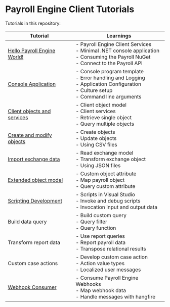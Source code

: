 # Payroll Engine Client Tutorials

Tutorials in this repository:

Tutorial                    | Learnings |
------------- | -------------
[Hello Payroll Engine World!](HelloPayrollEngineWorld/ReadMe.md)   | - Payroll Engine Client Services<br />- Minimal .NET console application<br />- Consuming the Payroll NuGet<br />- Connect to the Payroll API |
[Console Application](ConsoleApplication/ReadMe.md)                | - Console program template<br />- Error handling and Logging<br />- Application Configuration<br />- Culture setup<br />- Command line arguments |
[Client objects and services](ClientObjectsAndServices/ReadMe.md)  | - Client object model<br />- Client services<br />- Retrieve single object<br />- Query multiple objects |
[Create and modify objects](CreateAndModifyObjects/ReadMe.md)      | - Create objects<br />- Update objects<br />- Using CSV files |
[Import exchange data](ImportExchangeData/ReadMe.md)               | - Read exchange model<br />- Transform exchange object<br />- Using JSON files |
[Extended object model](ExtendedObjectModel/ReadMe.md)             | - Custom object attribute<br />- Map payroll object<br />- Query custom attribute |
[Scripting Development](ScriptingDevelopment/ReadMe.md)            | - Scripts in Visual Studio<br />- Invoke and debug scripts<br />- Invocation input and output data |
Build data query                                                   | - Build custom query<br />- Query filter<br />- Query function |
Transform report data                                              | - Use report queries<br />- Report payroll data<br />- Transpose relational results |
Custom case actions                                                | - Develop custom case action<br />- Action value types<br />- Localized user messages |
[Webhook Consumer](WebhookConsumer/ReadMe.md)                      | - Consume Payroll Engine Webhooks<br />- Map webhook data<br />- Handle messages with hangfire |

